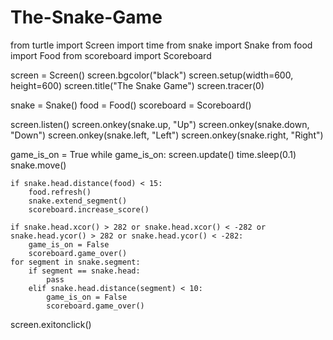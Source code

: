 # The-Snake-Game
from turtle import Screen
import time
from snake import Snake
from food import Food
from scoreboard import Scoreboard

screen = Screen()
screen.bgcolor("black")
screen.setup(width=600, height=600)
screen.title("The Snake Game")
screen.tracer(0)

snake = Snake()
food = Food()
scoreboard = Scoreboard()

screen.listen()
screen.onkey(snake.up, "Up")
screen.onkey(snake.down, "Down")
screen.onkey(snake.left, "Left")
screen.onkey(snake.right, "Right")

game_is_on = True
while game_is_on:
    screen.update()
    time.sleep(0.1)
    snake.move()

    if snake.head.distance(food) < 15:
        food.refresh()
        snake.extend_segment()
        scoreboard.increase_score()

    if snake.head.xcor() > 282 or snake.head.xcor() < -282 or snake.head.ycor() > 282 or snake.head.ycor() < -282:
        game_is_on = False
        scoreboard.game_over()
    for segment in snake.segment:
        if segment == snake.head:
            pass
        elif snake.head.distance(segment) < 10:
            game_is_on = False
            scoreboard.game_over()



screen.exitonclick()
